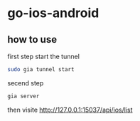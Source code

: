 # go-ios-android

## how to use
first step start the tunnel
```bash
sudo gia tunnel start
```

secend step
```bash
gia server
```

then visite http://127.0.0.1:15037/api/ios/list
